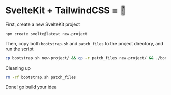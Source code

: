 # SvelteKit + TailwindCSS = 💙

First, create a new SvelteKit project

```sh
npm create svelte@latest new-project
```

Then, copy both `bootstrap.sh` and `patch_files` to the project directory, and run the script

```sh
cp bootstrap.sh new-project/ && cp -r patch_files new-project/ && ./bootstrap.sh
```

Cleaning up

```sh
rm -rf bootstrap.sh patch_files
```

Done! go build your idea

